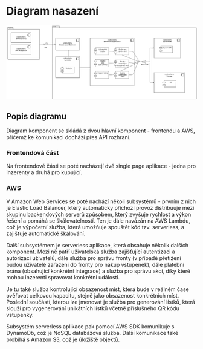 # Diagram nasazení

![Deployment diagram](/resources/diagrams/component.png)

## Popis diagramu
Diagram komponent se skládá z dvou hlavní komponent - frontendu a AWS, přičemž ke komunikaci dochází přes API rozhraní.

### Frontendová část
Na frontendové části se poté nacházejí dvě single page aplikace - jedna pro inzerenty a druhá pro kupující.

### AWS
V Amazon Web Services se poté nachází několi subsystémů - prvním z nich je Elastic Load Balancer, který automaticky příchozí provoz distribuuje mezi skupinu backendových serverů způsobem, který zvyšuje rychlost a výkon řešení a pomáhá se škálovatelností. Ten je dále navázán na AWS Lambdu, což je výpočetní služba, která umožňuje spouštět kód tzv. serverless, a zajišťuje automatické škálování.

Další subsystémem je serverless aplikace, která obsahuje několik dalších komponent. Mezi ně patří uživatelská služba zajišťující autentizaci a autorizaci uživatelů, dále služba pro správu fronty (v případě přetížení budou uživatelé zařazeni do fronty pro nákup vstupenek), dále platební brána (obsahující konkrétní integrace) a služba pro správu akcí, díky které mohou inzerenti spravovat konkrétní události.

Je tu také služba kontrolující obsazenost míst, která bude v reálném čase ověřovat celkovou kapacitu, stejně jako obsazenost konkrétních míst. Poslední součástí, kterou lze jmenovat je služba pro generování lístků, která slouží pro vygenerování unikátních lístků včetně příslušného QR kódu vstupenky.

Subsystém serverless aplikace pak pomocí AWS SDK komunikuje s DynamoDb, což je NoSQL databázová služba. Další komunikace také probíhá s Amazon S3, což je úložiště objektů. 